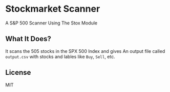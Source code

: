 # Stockmarket Scanner
A S&P 500 Scanner Using The Stox Module
## What It Does?
It scans the 505 stocks in the SPX 500 Index and gives An output file called ```output.csv``` with stocks and lables like ```Buy```, ```Sell```, etc.
## License
MIT
